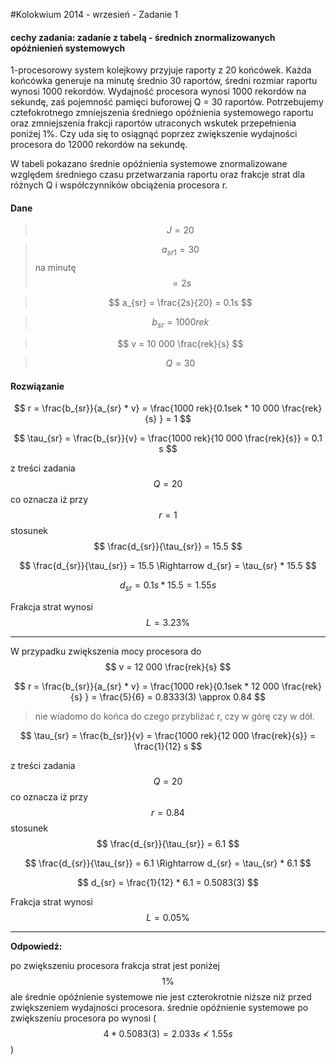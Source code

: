#Kolokwium 2014 - wrzesień - Zadanie 1

#### cechy zadania: zadanie z tabelą - średnich znormalizowanych opóźnienień systemowych

1-procesorowy system kolejkowy przyjuje raporty z 20 końcówek. 
Każda końcówka generuje na minutę średnio 30 raportów, średni rozmiar raportu wynosi 1000 rekordów. 
Wydajność procesora wynosi 1000 rekordów na sekundę, zaś pojemność pamięci buforowej Q = 30 raportów. 
Potrzebujemy cztefokrotnego zmniejszenia średniego opóźnienia systemowego raportu oraz zmniejszenia frakcji raportów utraconych wskutek przepełnienia poniżej 1%. 
Czy uda się to osiągnąć poprzez zwiększenie wydajności procesora do 12000 rekordów na sekundę. 

W tabeli pokazano średnie opóźnienia systemowe znormalizowane względem średniego czasu przetwarzania raportu oraz frakcje strat dla różnych Q i współczynników obciążenia procesora r.

#### Dane

> $$ J = 20 $$
 
> $$ a_{sr1} = 30 $$ na minutę $$ = 2s $$ 

> $$ a_{sr} = \frac{2s}{20} = 0.1s $$

> $$ b_{sr} = 1000 rek $$

> $$ v = 10 000 \frac{rek}{s} $$

> $$ Q = 30 $$

#### Rozwiązanie

$$ r = \frac{b_{sr}}{a_{sr} * v} = \frac{1000 rek}{0.1sek * 10 000 \frac{rek}{s} } = 1 $$

$$ \tau_{sr} = \frac{b_{sr}}{v} = \frac{1000 rek}{10 000 \frac{rek}{s}} = 0.1 s $$

z treści zadania $$ Q = 20 $$ co oznacza iż przy $$ r = 1 $$ stosunek $$ \frac{d_{sr}}{\tau_{sr}} = 15.5 $$
  
$$ \frac{d_{sr}}{\tau_{sr}} = 15.5 \Rightarrow d_{sr} = \tau_{sr} * 15.5 $$ 

$$ d_{sr} = 0.1s * 15.5 = 1.55 s $$

Frakcja strat wynosi $$ L = 3.23 \% $$ 

----

W przypadku zwiększenia mocy procesora do $$ v = 12 000 \frac{rek}{s} $$

$$ r = \frac{b_{sr}}{a_{sr} * v} = \frac{1000 rek}{0.1sek * 12 000 \frac{rek}{s} } = \frac{5}{6} = 0.8333(3) \approx 0.84 $$

> nie wiadomo do końca do czego przybliżać r, czy w górę czy w dół. 

$$ \tau_{sr} = \frac{b_{sr}}{v} = \frac{1000 rek}{12 000 \frac{rek}{s}} = \frac{1}{12} s $$

z treści zadania $$ Q = 20 $$ co oznacza iż przy $$ r = 0.84 $$ stosunek $$ \frac{d_{sr}}{\tau_{sr}} = 6.1 $$
  
$$ \frac{d_{sr}}{\tau_{sr}} = 6.1 \Rightarrow d_{sr} = \tau_{sr} * 6.1 $$ 

$$ d_{sr} = \frac{1}{12} * 6.1 = 0.5083(3) $$

Frakcja strat wynosi $$ L = 0.05 \% $$

----
**Odpowiedź:** 

po zwiększeniu procesora frakcja strat jest poniżej $$ 1\% $$ ale średnie opóźnienie systemowe nie jest czterokrotnie niższe niż przed zwiększeniem wydajności procesora.
średnie opóźnienie systemowe po zwiększeniu procesora po wynosi ( $$ 4 * 0.5083(3) = 2.033s \nless 1.55 s $$ )  